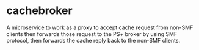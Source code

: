 # cachebroker

A microservice to work as a proxy to accept cache request from non-SMF clients then forwards those request to the PS+ broker by using SMF protocol, then forwards the cache reply back to the non-SMF clients.
